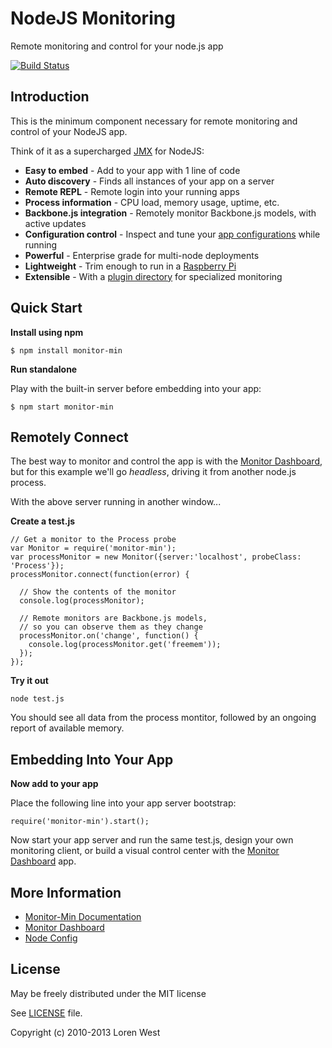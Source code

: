 NodeJS Monitoring
=================

Remote monitoring and control for your node.js app

[![Build Status](https://secure.travis-ci.org/lorenwest/monitor-min.png?branch=master)](https://travis-ci.org/lorenwest/monitor-min)

Introduction
------------

This is the minimum component necessary for remote monitoring and control of your NodeJS app.

Think of it as a supercharged [JMX](http://www.google.com/search?q=jmx&btnI) for NodeJS:

* **Easy to embed** - Add to your app with 1 line of code
* **Auto discovery** - Finds all instances of your app on a server
* **Remote REPL** - Remote login into your running apps
* **Process information** - CPU load, memory usage, uptime, etc.
* **Backbone.js integration** - Remotely monitor Backbone.js models, with active updates
* **Configuration control** - Inspect and tune your [app configurations](http://lorenwest.github.com/node-config) while running
* **Powerful** - Enterprise grade for multi-node deployments
* **Lightweight** - Trim enough to run in a [Raspberry Pi](http://www.raspberrypi.org/faqs)
* **Extensible** - With a [plugin directory](https://github.com/lorenwest/monitor/wiki) for specialized monitoring

Quick Start
-----------

**Install using npm**

    $ npm install monitor-min

**Run standalone**

Play with the built-in server before embedding into your app:

    $ npm start monitor-min

Remotely Connect
----------------

The best way to monitor and control the app is with the
[Monitor Dashboard](http://lorenwest.github.com/node-monitor), but for this
example we'll go <i>headless</i>, driving it from another node.js process.

With the above server running in another window...

**Create a test.js**

    // Get a monitor to the Process probe
    var Monitor = require('monitor-min');
    var processMonitor = new Monitor({server:'localhost', probeClass: 'Process'});
    processMonitor.connect(function(error) {

      // Show the contents of the monitor
      console.log(processMonitor);

      // Remote monitors are Backbone.js models,
      // so you can observe them as they change
      processMonitor.on('change', function() {
        console.log(processMonitor.get('freemem'));
      });
    });

**Try it out**

    node test.js

You should see all data from the process montitor, followed by an ongoing report
of available memory.


Embedding Into Your App
-----------------------

**Now add to your app**

Place the following line into your app server bootstrap:

    require('monitor-min').start();

Now start your app server and run the same test.js, design your own
monitoring client, or build a visual control center with the
[Monitor Dashboard](http://lorenwest.github.com/node-monitor) app.

More Information
----------------

* [Monitor-Min Documentation](http://lorenwest.github.com/monitor-min)
* [Monitor Dashboard](http://lorenwest.github.com/node-monitor)
* [Node Config](http://lorenwest.github.com/node-config)

License
-------

May be freely distributed under the MIT license

See [LICENSE](https://github.com/lorenwest/monitor-min/blob/master/LICENSE) file.

Copyright (c) 2010-2013 Loren West
